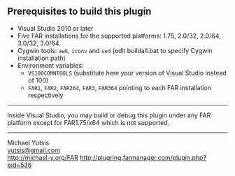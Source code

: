 Prerequisites to build this plugin
----------------------------------

* Visual Studio 2010 or later
* Five FAR installations for the supported platforms: 1.75, 2.0/32, 2.0/64, 3.0/32, 3.0/64.
* Cygwin tools: `awk`, `iconv` and `sed`
   (edit buildall.bat to specify Cygwin installation path)
* Environment variables:
  * `VS100COMNTOOLS` (substitute here your version of Visual Studio instead of 100)
  * `FAR1`, `FAR2`, `FAR264`, `FAR3`, `FAR364` pointing to each FAR installation respectively
   
---
Inside Visual Studio, you may build or debug this plugin under any FAR platform except for FAR1.75/x64 which is not supported.

---
Michael Yutsis  
[yutsis@gmail.com](mailto:yutsis@gmail.com)  
http://michael-y.org/FAR
http://plugring.farmanager.com/plugin.php?pid=536
